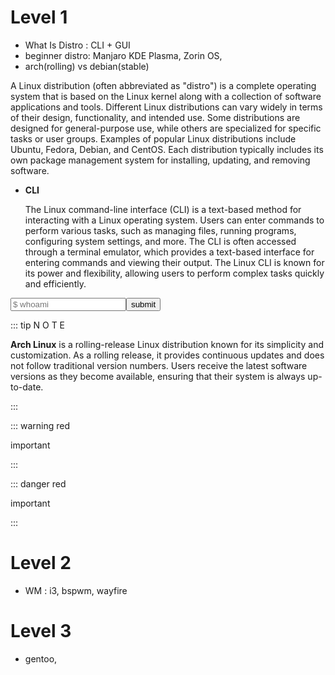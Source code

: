 <script setup>
	import { data } from '../data/example.data.js'
	import {ref} from "vue";
	
	let inp = ref("");
	
	function search (){
		console.log(inp.value);
		console.log(data.message);
	}

</script>

# Level 1

- What Is Distro : CLI + GUI
- beginner distro: Manjaro KDE Plasma, Zorin OS,
- arch(rolling) vs debian(stable)

A Linux distribution (often abbreviated as "distro") is a complete operating system that is based on the Linux kernel along with a collection of software applications and tools. Different Linux distributions can vary widely in terms of their design, functionality, and intended use. Some distributions are designed for general-purpose use, while others are specialized for specific tasks or user groups. Examples of popular Linux distributions include Ubuntu, Fedora, Debian, and CentOS. Each distribution typically includes its own package management system for installing, updating, and removing software.

- **CLI**

  The Linux command-line interface (CLI) is a text-based method for interacting with a Linux operating system.
  Users can enter commands to perform various tasks, such as managing files, running programs, configuring system settings, and more.
  The CLI is often accessed through a terminal emulator, which provides a text-based interface for entering commands and viewing their output.
  The Linux CLI is known for its power and flexibility, allowing users to perform complex tasks quickly and efficiently.



<div class="cli" style="display: flex;align-items: center;">
	<input class="cli-inp" placeholder="$ whoami" v-model="inp" />
	<button class="cli-btn" @click="search">submit</button>
</div>

::: tip N O T E

**Arch Linux** is a rolling-release Linux distribution known for its simplicity and customization. As a rolling release, it provides continuous updates and does not follow traditional version numbers. Users receive the latest software versions as they become available, ensuring that their system is always up-to-date.

:::

::: warning red

important

:::

::: danger red

important

:::

# Level 2

- WM : i3, bspwm, wayfire

# Level 3

- gentoo,
